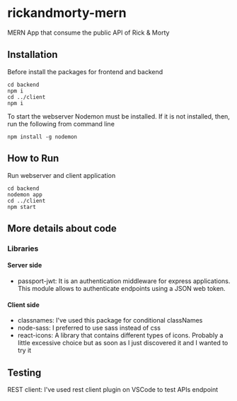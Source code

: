 # rickandmorty-mern
MERN App that consume the public API of Rick &amp; Morty

## Installation
Before install the packages for frontend and backend
```
cd backend
npm i
cd ../client
npm i
```
To start the webserver Nodemon must be installed. If it is not installed, then, run the following from command line
```
npm install -g nodemon
```

## How to Run
Run webserver and client application
```
cd backend
nodemon app
cd ../client
npm start
```

## More details about code
### Libraries
#### Server side
- passport-jwt: It is an authentication middleware for express applications. This module allows to authenticate endpoints using a JSON web token.
#### Client side
- classnames: I've used this package for conditional classNames
- node-sass: I preferred to use sass instead of css
- react-icons: A library that contains different types of icons. Probably a little excessive choice but as soon as I just discovered it and I wanted to try it

## Testing
REST client: I've used rest client plugin on VSCode to test APIs endpoint
